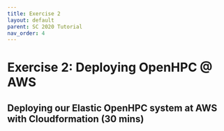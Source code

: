 ```yaml
---
title: Exercise 2
layout: default
parent: SC 2020 Tutorial
nav_order: 4
---
```


# Exercise 2: Deploying OpenHPC @ AWS
## Deploying our Elastic OpenHPC system at AWS with Cloudformation (30 mins)


